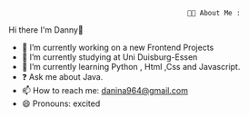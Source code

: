                                                 👨‍💻 About Me :

Hi there I'm Danny👋

- 🔭 I’m currently working on a new Frontend Projects
- 🌱 I’m currently studying at Uni Duisburg-Essen
- 📖 I’m currently learning Python , Html ,Css and Javascript.
- ❓ Ask me about Java.
- 📫 How to reach me: danina964@gmail.com
- 😄 Pronouns: excited

<!--
**Danny1024-na/Danny1024-na** is a ✨ _special_ ✨ repository because its `README.md` (this file) appears on your GitHub profile.

Here are some ideas to get you started:

-->
